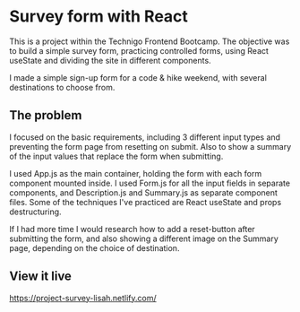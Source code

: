 # Survey form with React

This is a project within the Technigo Frontend Bootcamp. 
The objective was to build a simple survey form, practicing controlled forms, using React useState and dividing the site in different components.

I made a simple sign-up form for a code & hike weekend, with several destinations to choose from.

## The problem

I focused on the basic requirements, including 3 different input types and preventing the form page from resetting on submit. Also to show a summary of the input values that replace the form when submitting. 

I used App.js as the main container, holding the form with each form component mounted inside. I used Form.js for all the input fields in separate components, and Description.js and Summary.js as separate component files. Some of the techniques I've practiced are React useState and props destructuring. 

If I had more time I would research how to add a reset-button after submitting the form, and also showing a different image on the Summary page, depending on the choice of destination. 

## View it live

https://project-survey-lisah.netlify.com/
